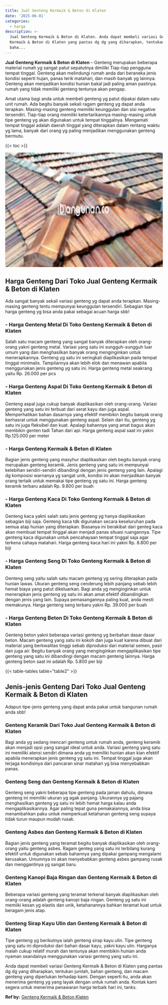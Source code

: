 ```yaml
---
title: Jual Genteng Kermaik & Beton di Klaten
date: '2025-06-01'
categories:
  - harga
description: >-
  Jual Genteng Kermaik & Beton di Klaten. Anda dapat membeli variasi Genteng
  Kermaik & Beton di Klaten yang pantas dg dg yang diharapkan, tentukan jumlah,
  baha...
---
```


**Jual Genteng Kermaik & Beton di Klaten** – Genteng merupakan beberapa material rumah yg sangat patut sepatutnya dimiliki Tiap-tiap pengguna tempat tinggal. Genteng akan melindungi rumah anda dari beraneka jenis kondisi seperti hujan, panas terik matahari, dan masih banyak yg lainnya. Genteng akan menjadikan kondisi hunian bakal jadi paling aman pastinya. rumah yang tidak memiliki genteng tentunya akan pengap.

Amat utama bagi anda untuk membeli genteng yg patut dipakai dalam satu unit rumah. Ada begitu banyak sekali ragam genteng yg dapat anda terapkan. Masing-masing genteng memiliki keunggulan dan sisi negative tersendiri. Tiap-tiap orang memiliki ketertarikannya masing-masing untuk tipe genteng yg akan digunakan untuk tempat tinggalnya. Mengamati tempat tinggal adalah daerah tinggal yang diterapkan dalam rentang waktu yg lama, banyak dari orang yg paling menjadikan menggunakan genteng bermutu.

{{< toc >}}

![Jual Genteng Kermaik & Beton di Klaten](/images/genteng-minimalis-murah28.png)

## Harga Genteng Dari Toko Jual Genteng Kermaik & Beton di Klaten

Ada sangat banyak sekali variasi genteng yg dapat anda terapkan. Masing-masing genteng tentu mempunyai keunggulan tersendiri. Sebagian tipe harga genteng yg bisa anda pakai sebagai acuan harga sbb!

### \- Harga Genteng Metal Di Toko Genteng Kermaik & Beton di Klaten

Salah satu macam genteng yang sangat banyak diterapkan oleh orang-orang yakni genteng metal. Variasi yang satu ini sungguh-sungguh luar umum yang dan menghasilkan banyak orang menginginkan untuk menerapkannya. Genteng yg satu ini seringkali diaplikasikan pada tempat tinggal minimalis. Tampilannya akan lebih elok dan menawan apabila menggunakan jenis genteng yg satu ini. Harga genteng metal seakrang yaitu Rp. 26.000 per pcs

### \- Harga Genteng Aspal Di Toko Genteng Kermaik & Beton di Klaten

Genteng aspal juga cukup banyak diaplikasikan oleh orang-orang. Variasi genteng yang satu ini terbuat dari serat kayu dan juga aspal. Memperhatikan bahan dasarnya yang efektif membikin begitu banyak orang berhasrat untuk menggunakan genteng aspal. Selain dari itu, genteng yg satu ini juga fleksibel dan kuat. Apalagi bahannya yang amat bagus akan membikin genten tadi Tahan dari api. Harga genteng aspal saat ini yakni Rp.125.000 per meter

### \- Harga Genteng Kermaik & Beton di Klaten

Bagian jenis genteng yang masyhur diaplikasikan oleh begitu banyak orang merupakan genteng keramik. Jenis genteng yang satu ini mempunyai kelebihan sendiri-sendiri dibandingi dengan jenis genteng yang lain. Apalagi dg komposisi warnanya yg sangat unik, kondisi ini akan menjadikan banyak orang tertaik untuk memakai tipe genteng yg satu ini. Harga genteng keramik terbaru adalah Rp. 9.800 per buah

### \- Harga Genteng Kaca Di Toko Genteng Kermaik & Beton di Klaten

Genteng kaca yakni salah satu jenis genteng yg hanya diaplikasikan sebagian biji saja. Genteng kaca tdk digunakan secara keseluruhan pada semua atap hunian yang diterapkan. Biasanya ini berakibat dari genteg kaca akan membuat tempat tinggal akan menjadi panas situasi ruangannya. Tipe genteng kaca digunakan untuk pencahayaan tempat tinggal saja agar terkena cahaya matahari. Harga genteng kaca hari ini yakni Rp. 8.800 per biji

### \- Harga Genteng Seng Di Toko Genteng Kermaik & Beton di Klaten

Genteng seng yaitu salah satu macam genteng yg sering diterapkan pada hunian lawas. Ukuran genteng seng cenderung lebih panjang sebab lebih hemat biaya yang patut dikeluarkan. Bagi anda yg menginginkan untuk menerapkan jenis genteng yg satu ini akan amat efektif dibandingkan dengan jenis yang lain. Supaya pemasangannya paling kuat, anda mesti memakunya. Harga genteng seng terbaru yakni Rp. 39.000 per buah

### \- Harga Genteng Beton Di Toko Genteng Kermaik & Beton di Klaten

Genteng beton yakni beberapa variasi genteng yg berbahan dasar dasar beton. Macam genteng yang satu ini kokoh dan juga kuat karena dibuat dari material yang berkwalitas tinggi sebab diproduksi dari material semen, pasir dan juga air. Begitu banyak orang yang menginginkan mengaplikasikan tipe genteng yang satu ini dibandingi dengan macam genteng lainnya. Harga genteng beton saat ini adalah Rp. 5.800 per biji

{{< table-tables table="table2" >}}

## Jenis-jenis Genteng Dari Toko Jual Genteng Kermaik & Beton di Klaten

Adapun tipe-jenis genteng yang dapat anda pakai untuk bangunan rumah anda sbb!

### Genteng Keramik Dari Toko Jual Genteng Kermaik & Beton di Klaten

Bagi anda yg sedang mencari genteng untuk rumah anda, genteng keramik akan menjadi opsi yang sangat ideal untuk anda. Variasi genteng yang satu ini memiliki atensi sendiri dimana anda yg memiliki hunian akan kian efektif apabila menerapkan jenis genteng yg satu ini. Tempat tinggal juga akan terjaga kondisinya dari pancaran sinar matahari yg bisa menyebabkan panas.

### Genteng Seng dan Genteng Kermaik & Beton di Klaten

Genteng seng yakni beberapa tipe genteng pada jaman dahulu, dimana genteng ini memiliki ukuran yg agak panjang. Ukurannya yg pajang menghasilkan genteng yg satu ini lebih hemat harga kalau anda mengaplikasikannya. Agar paling tepat guna pemakaiannya, anda bisa menambahkan paku untuk memperkuat ketahanan genteng seng supaya tidak turun maupun mudah rusak.

### Genteng Asbes dan Genteng Kermaik & Beton di Klaten

Bagian jenis genteng yang teramat begitu banyak diaplikasikan oleh orang-orang yaitu genteng asbes. Ragam genteg yang satu ini terbilang kurang efektif untuk digunakan sebab bahannya yang dipakai gampang mengalami kerusakan. Umumnya ini akan menyebabkan genteng asbes gampang rusak dan menggantinya yg sangat baru.

### Genteng Kanopi Baja Ringan dan Genteng Kermaik & Beton di Klaten

Beberapa variasi genteng yang teramat terkenal banyak diaplikasikan oleh orang-orang adalah genteng kanopi baja ringan. Genteng yg satu ini memiiki kesan yg elastis dan unik, ketahanannya bahkan teramat kuat untuk beragam jenis atap.

### Genteng Sirap Kayu Ulin dan Genteng Kermaik & Beton di Klaten

Tipe genteng yg berikutnya ialah genteng sirap kayu ulin. Tipe genteng yang satu ini diproduksi dari bahan dasar kayu, yakni kayu ulin. Harganya malah cukup relatif murah dan tentunya akan membikin hunian anda nyaman seandainya menggunakan variasi genteng yang satu ini.

Anda dapat membeli variasi Genteng Kermaik & Beton di Klaten yang pantas dg dg yang diharapkan, tentukan jumlah, bahan genteng, dan macam genteng yang diperlukan terhadap kami. Dengan seperti itu, anda akan menerima genteng yg yang layak dengan untuk rumah anda. Kontak kami segera untuk menerima penawaran harga terbaik hari ini, tanks.

**Ref by:**  [Genteng Kermaik & Beton  Klaten](https://id.wikipedia.org/wiki/Genteng)
